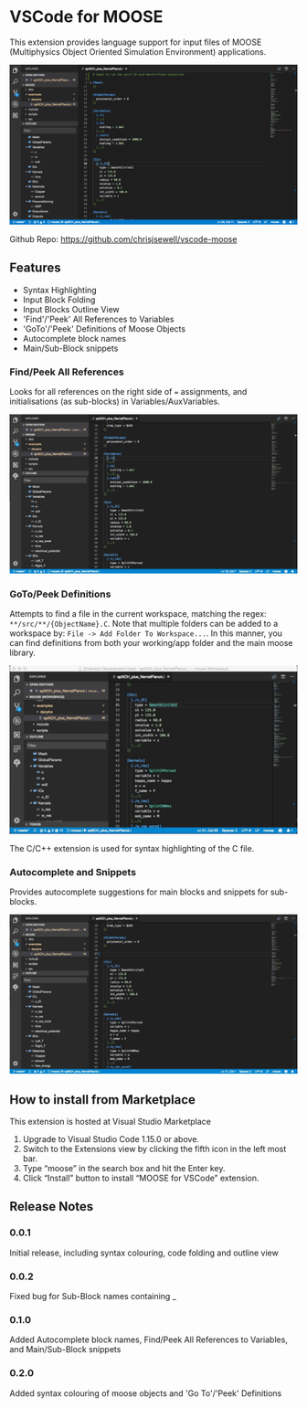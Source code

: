 # VSCode for MOOSE

This extension provides language support for input files of MOOSE (Multiphysics Object Oriented Simulation Environment) applications.

![Example Workspace](images/example_workspace.png)

Github Repo: https://github.com/chrisjsewell/vscode-moose

## Features

- Syntax Highlighting
- Input Block Folding
- Input Blocks Outline View
- 'Find'/'Peek' All References to Variables
- 'GoTo'/'Peek' Definitions of Moose Objects
- Autocomplete block names
- Main/Sub-Block snippets

### Find/Peek All References

Looks for all references on the right side of `=` assignments,
and initialisations (as sub-blocks) in Variables/AuxVariables.

![Find/Peek All References](images/find_all_references.gif)

### GoTo/Peek Definitions

Attempts to find a file in the current workspace, matching the regex: `**/src/**/{ObjectName}.C`.
Note that multiple folders can be added to a workspace by: `File -> Add Folder To Workspace...`.
In this manner, you can find definitions from both your working/app folder and the main moose library.

![Go To/Peek Definitions](images/peek_definitions.gif)

The C/C++ extension is used for syntax highlighting of the C file.

### Autocomplete and Snippets

Provides autocomplete suggestions for main blocks and snippets for sub-blocks.

![Autocomplete](images/autocomplete.gif)

## How to install from Marketplace

This extension is hosted at Visual Studio Marketplace

1. Upgrade to Visual Studio Code 1.15.0 or above.
2. Switch to the Extensions view by clicking the fifth icon in the left most bar.
3. Type “moose” in the search box and hit the Enter key.
4. Click “Install” button to install “MOOSE for VSCode” extension.

## Release Notes

### 0.0.1

Initial release, including syntax colouring, code folding and outline view

### 0.0.2

Fixed bug for Sub-Block names containing _

### 0.1.0

Added Autocomplete block names, Find/Peek All References to Variables, and Main/Sub-Block snippets

### 0.2.0

Added syntax colouring of moose objects and 'Go To'/'Peek' Definitions